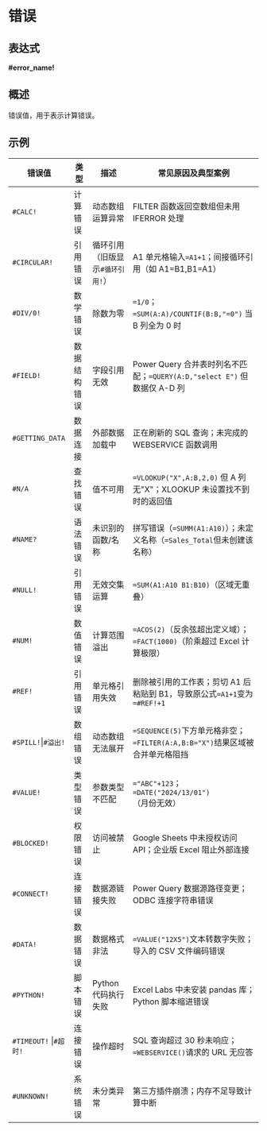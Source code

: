 # 错误
## 表达式
**\#error_name!**
## 概述

错误值，用于表示计算错误。

## 示例

| 错误值 | 类型 | 描述 | 常见原因及典型案例 |
| --- | --- | --- | --- |
| `#CALC!` | 计算错误 | 动态数组运算异常 | FILTER 函数返回空数组但未用 IFERROR 处理 |
| `#CIRCULAR!` | 引用错误 | 循环引用（旧版显示`#循环引用!`） | A1 单元格输入`=A1+1`；间接循环引用（如 A1=B1,B1=A1） |
| `#DIV/0!` | 数学错误 | 除数为零 | `=1/0`；`=SUM(A:A)/COUNTIF(B:B,"=0")` 当 B 列全为 0 时 |
| `#FIELD!` | 数据结构错误 | 字段引用无效 | Power Query 合并表时列名不匹配；`=QUERY(A:D,"select E")` 但数据仅 A-D 列 |
| `#GETTING_DATA` | 数据连接 | 外部数据加载中 | 正在刷新的 SQL 查询；未完成的 WEBSERVICE 函数调用 |
| `#N/A` | 查找错误 | 值不可用 | `=VLOOKUP("X",A:B,2,0)` 但 A 列无"X"；XLOOKUP 未设置找不到时的返回值 |
| `#NAME?` | 语法错误 | 未识别的函数/名称 | 拼写错误（`=SUMM(A1:A10)`）；未定义名称（`=Sales_Total`但未创建该名称） |
| `#NULL!` | 引用错误 | 无效交集运算 | `=SUM(A1:A10 B1:B10)`（区域无重叠） |
| `#NUM!` | 数值错误 | 计算范围溢出 | `=ACOS(2)`（反余弦超出定义域）；`=FACT(1000)`（阶乘超过 Excel 计算极限） |
| `#REF!` | 引用错误 | 单元格引用失效 | 删除被引用的工作表；剪切 A1 后粘贴到 B1，导致原公式`=A1+1`变为`=#REF!+1` |
| `#SPILL!`\|`#溢出!` | 数组错误 | 动态数组无法展开 | `=SEQUENCE(5)`下方单元格非空；`=FILTER(A:A,B:B="X")`结果区域被合并单元格阻挡 |
| `#VALUE!` | 类型错误 | 参数类型不匹配 | `="ABC"+123`；`=DATE("2024/13/01")`（月份无效） |
| `#BLOCKED!` | 权限错误 | 访问被禁止 | Google Sheets 中未授权访问 API；企业版 Excel 阻止外部连接 |
| `#CONNECT!` | 连接错误 | 数据源链接失败 | Power Query 数据源路径变更；ODBC 连接字符串错误 |
| `#DATA!` | 数据错误 | 数据格式非法 | `=VALUE("12X5")`文本转数字失败；导入的 CSV 文件编码错误 |
| `#PYTHON!` | 脚本错误 | Python 代码执行失败 | Excel Labs 中未安装 pandas 库；Python 脚本缩进错误 |
| `#TIMEOUT!` \|`#超时!` | 连接错误 | 操作超时 | SQL 查询超过 30 秒未响应；`=WEBSERVICE()`请求的 URL 无应答 |
| `#UNKNOWN!` | 系统错误 | 未分类异常 | 第三方插件崩溃；内存不足导致计算中断 |
